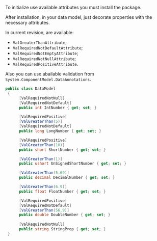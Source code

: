 To initialize use available attributes you must install the package.

 After installation, in your data model, just decorate properties with the necessary attributes.
 
 In current revision, are available:
  * `ValGreaterThanAttribute`;
  * `ValRequiredNotDefaultAttribute`;
  * `ValRequiredNotEmptyAttribute`;
  * `ValRequiredNotNullAttribute`;
  * `ValRequiredPositiveAttribute`.
  
  Also you can use abailable validation from `System.ComponentModel.DataAnnotations`.
  
  ```csharp
public class DataModel
   {
        [ValRequiredNotNull]
        [ValRequiredNotDefault]
        public int IntNumber { get; set; }

        [ValRequiredPositive]
        [ValGreaterThan(5)]
        [ValRequiredNotDefault]
        public long LongNumber { get; set; }

        [ValRequiredPositive]
        [ValGreaterThan(10)]
        public short ShortNumber { get; set; }

        [ValGreaterThan(1)]
        public ushort UnSignedShortNumber { get; set; }

        [ValGreaterThan(5.69)]
        public decimal DecimalNumber { get; set; }

        [ValGreaterThan(6.9)]
        public float FloatNumber { get; set; }

        [ValRequiredPositive]
        [ValRequiredNotDefault]
        [ValGreaterThan(56.9)]
        public double DoubleNumber { get; set; }
        
        [ValRequiredNotNull]
        public string StringProp { get; set; }
   }
```
